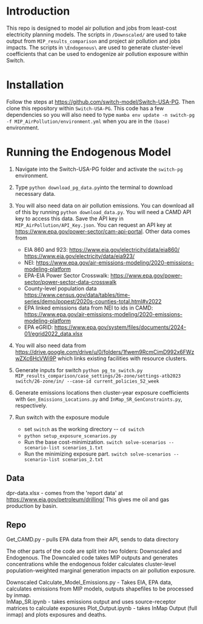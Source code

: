 # Introduction
This repo is designed to model air pollution and jobs from least-cost electricity planning models.  The scripts in `/Downscaled/` are used to take output from `MIP_results_comparison` and project air pollution and jobs impacts.  The scripts in `\Endogenous\` are used to generate cluster-level coefficients that can be used to endogenize air pollution exposure within Switch.

# Installation

Follow the steps at <https://github.com/switch-model/Switch-USA-PG>. Then clone this repository within `Switch-USA-PG`.  This code has a few dependencies so you will also need to type `mamba env update -n switch-pg -f MIP_AirPollution/environment.yml` when you are in the `(base)` environment.

# Running the Endogenous Model
1. Navigate into the Switch-USA-PG folder and activate the `switch-pg` environment.
2. Type `python download_pg_data.py`into the terminal to download necessary data.
3. You will also need data on air pollution emissions. You can download all of this by running `python download_data.py`. You will need a CAMD API key to access this data. Save the API key in `MIP_AirPollution/API_Key.json`.  You can request an API key at <https://www.epa.gov/power-sector/cam-api-portal>.  Other data comes from 
    - EIA 860 and 923: https://www.eia.gov/electricity/data/eia860/
https://www.eia.gov/electricity/data/eia923/
    - NEI: https://www.epa.gov/air-emissions-modeling/2020-emissions-modeling-platform
    - EPA-EIA Power Sector Crosswalk: https://www.epa.gov/power-sector/power-sector-data-crosswalk
    - County-level population data https://www.census.gov/data/tables/time-series/demo/popest/2020s-counties-total.html#v2022
    - EPA linked emissions data from NEI to ids in CAMD: https://www.epa.gov/air-emissions-modeling/2020-emissions-modeling-platform
    - EPA eGRID: https://www.epa.gov/system/files/documents/2024-01/egrid2022_data.xlsx
4. You will also need data from https://drive.google.com/drive/u/0/folders/1fwem9RcmCimD992x6FWzwZXc6HcVWi9P which links existing facilities with resource clusters.

4. Generate inputs for switch `python pg_to_switch.py MIP_results_comparison/case_settings/26-zone/settings-atb2023 switch/26-zone/in/ --case-id current_policies_52_week`
5. Generate emissions locations then cluster-year exposure coefficients with `Gen_Emissions_Locations.py` and `InMap_SR_GenConstraints.py`, respectively.
6. Run switch with the exposure module
    - set `switch` as the working directory -- `cd switch`
    - `python setup_exposure_scenarios.py`
    - Run the base cost-minimization. `switch solve-scenarios --scenario-list scenarios_1.txt`
    - Run the minimizing exposure part. `switch solve-scenarios --scenario-list scenarios_2.txt`

## Data
dpr-data.xlsx - comes from the 'report data' at https://www.eia.gov/petroleum/drilling/
This gives me oil and gas production by basin.
## Repo

Get_CAMD.py - pulls EPA data from their API, sends to data directory

The other parts of the code are split into two folders: Downscaled and Endogenous. The Downcaled code takes MIP outputs and generates concentrations while the endogenous folder calculates cluster-level population-weighted marginal generation impacts on air pollution exposure.

Downscaled
Calculate_Model_Emissions.py - Takes EIA, EPA data, calculates emissions from MIP models, outputs shapefiles to be processed by inmap.  
InMap_SR.ipynb - takes emissions output and uses source-receptor matrices to calculate exposures
Plot_Output.ipynb - takes InMap Output (full inmap) and plots exposures and deaths.
